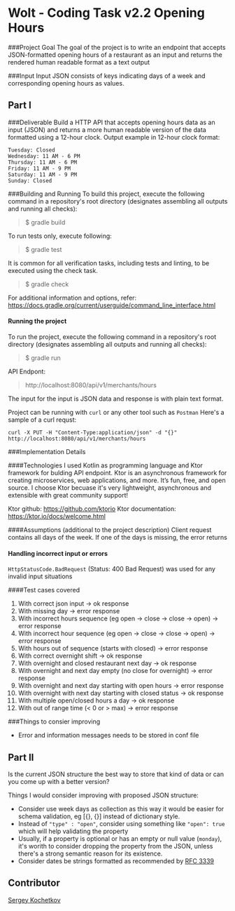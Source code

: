 # Wolt - Coding Task v2.2 Opening Hours

###Project Goal
The goal of the project is to write an endpoint that accepts JSON-formatted opening hours of a
restaurant as an input and returns the rendered human readable format as a text output

###Input
Input JSON consists of keys indicating days of a week and corresponding opening hours
as values.

Part I
---
###Deliverable
Build a HTTP API that accepts opening hours data as an input (JSON) and returns a more
human readable version of the data formatted using a 12-hour clock.
Output example in 12-hour clock format:
```Monday: 8 AM - 10 AM, 11 AM - 6 PM
Tuesday: Closed
Wednesday: 11 AM - 6 PM
Thursday: 11 AM - 6 PM
Friday: 11 AM - 9 PM
Saturday: 11 AM - 9 PM
Sunday: Closed
```
###Building and Running
To build this project, execute the following command in a repository's root directory (designates assembling all outputs and running all checks):
>$ gradle build

To run tests only, execute following:
>$ gradle test

It is common for all verification tasks, including tests and linting, to be executed using the check task.
>$ gradle check

For additional information and options, refer:
https://docs.gradle.org/current/userguide/command_line_interface.html

#### Running the project
To run the project, execute the following command in a repository's root directory (designates assembling all outputs and running all checks):
>$ gradle run

API Endpont:
>http://localhost:8080/api/v1/merchants/hours

The input for the input is JSON data and response is with plain text format.

Project can be running with `curl` or any other tool such as `Postman`
Here's a sample of a curl requst:

```curl -X PUT -H "Content-Type:application/json" -d "{}" http://localhost:8080/api/v1/merchants/hours```

###Implementation Details

####Technologies
I used Kotlin as programming language and Ktor framework for bulding API endpoint.
Ktor is an asynchronous framework for creating microservices, web applications, and more. It’s fun, free, and open source.
I choose Ktor becuase it's very lightweight, asynchronous and extensible with great community support!

Ktor github: https://github.com/ktorio
Ktor documentation: https://ktor.io/docs/welcome.html

####Assumptions (additional to the project description)
Client request contains all days of the week. If one of the days is missing, the error returns

#### Handling incorrect input or errors
`HttpStatusCode.BadRequest` (Status: 400 Bad Request) was used for any invalid input situations 

####Test cases covered
1. With correct json input -> ok response
2. With missing day -> error response
3. With incorrect hours sequence (eg open -> close -> close -> open) -> error response
4. With incorrect hour sequence (eg open -> close -> close -> open) -> error response
5. With hours out of sequence (starts with closed) -> error response
6. With correct overnight shift -> ok response
7. With overnight and closed restaurant next day -> ok response
8. With overnight and next day empty (no close for overnight) -> error response
9. With overnight and next day starting with open hours  -> error response
10. With overnight with next day starting with closed status -> ok response
11. With multiple open/closed hours a day -> ok response
12. With out of range time (< 0 or > max) -> error response

###Things to consier improving
- Error and information messages needs to be stored in conf file

Part II
---
Is the current JSON structure the best way to store that kind of data or can you come up with a better version?

Things I would consider improving with proposed JSON structure:
- Consider use week days as collection as this way it would be easier for schema validation, eg [{}, {}] instead of dictionary style.
- Instead of `"type" : "open"`, consider using something like `"open": true` which will help validating the property
- Usually, if a property is optional or has an empty or null value (`monday`), it's worith to consider dropping the property from the JSON, unless there's a strong semantic reason for its existence.
- Consider dates be strings formatted as recommended by [RFC 3339](https://www.ietf.org/rfc/rfc3339.txt)

Contributor
---
[Sergey Kochetkov](https://www.linkedin.com/in/sergey-kochetkov-4501313/)